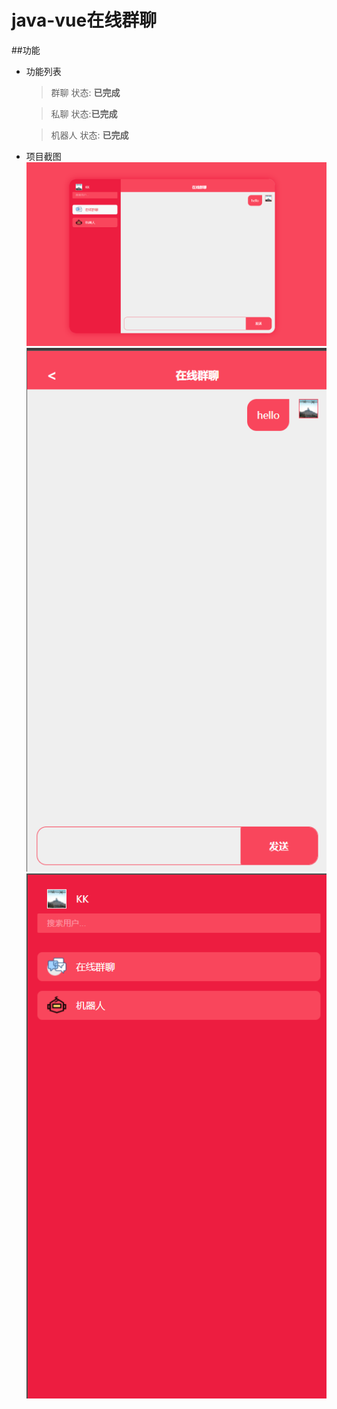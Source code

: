# java-vue在线群聊
##功能
* 功能列表
    > 群聊 状态: **已完成**
     
    > 私聊 状态:**已完成**
    
    > 机器人 状态: **已完成**
* 项目截图
        ![项目截图1](src\main\resources\static\dist\images\项目截图1.png)    
        ![项目截图2](src\main\resources\static\dist\images\项目截图2.png)    
        ![项目截图3](src\main\resources\static\dist\images\项目截图3.png)    
        
    